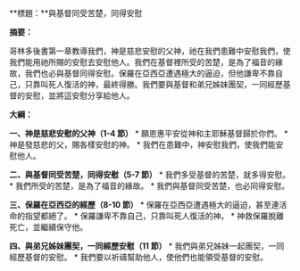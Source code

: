 **標題：**與基督同受苦楚，同得安慰

**摘要：**

哥林多後書第一章教導我們，神是慈悲安慰的父神，祂在我們患難中安慰我們，使我們能用祂所賜的安慰去安慰他人。我們在基督裡所受的苦楚，是為了福音的緣故，我們也必與基督同得安慰。保羅在亞西亞遭遇極大的逼迫，但他謙卑不靠自己，只靠叫死人復活的神，最終得勝。我們要與基督和弟兄姊妹團契，一同經歷基督的安慰，並將這安慰分享給他人。

**大綱：**

**一、神是慈悲安慰的父神（1-4 節）**
    * 願恩惠平安從神和主耶穌基督歸於你們。
    * 神是發慈悲的父，賜各樣安慰的神。
    * 我們在患難中，神安慰我們，使我們能安慰他人。

**二、與基督同受苦楚，同得安慰（5-7 節）**
    * 我們多受基督的苦楚，就多得安慰。
    * 我們所受的苦楚，是為了福音的緣故。
    * 我們與基督同受苦楚，也必同得安慰。

**三、保羅在亞西亞的經歷（8-10 節）**
    * 保羅在亞西亞遭遇極大的逼迫，甚至連活命的指望都絕了。
    * 保羅謙卑不靠自己，只靠叫死人復活的神。
    * 神救保羅脫離死亡，並繼續保守他。

**四、與弟兄姊妹團契，一同經歷安慰（11 節）**
    * 我們與弟兄姊妹一起團契，一同經歷基督的安慰。
    * 我們要以祈禱幫助他人，使他們也能領受基督的安慰。